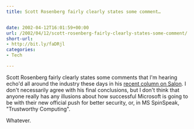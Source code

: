 ```yaml
---
title: Scott Rosenberg fairly clearly states some comment…


date: 2002-04-12T16:01:59+00:00
url: /2002/04/12/scott-rosenberg-fairly-clearly-states-some-comment/
short-url:
- http://bit.ly/faDRjl
categories:
- Tech

---
```

Scott Rosenberg fairly clearly states some comments that I'm hearing echo'd all around the industry these days in his [recent column on Salon](http://www.salon.com/tech/col/rose/2002/04/12/microsoft_man_months/index.html). I don't necessarily agree with his final conclusions, but I don't think that anyone really has any illusions about how successful Microsoft is going to be with their new official push for better security, or, in MS SpinSpeak, "Trustworthy Computing".

Whatever.